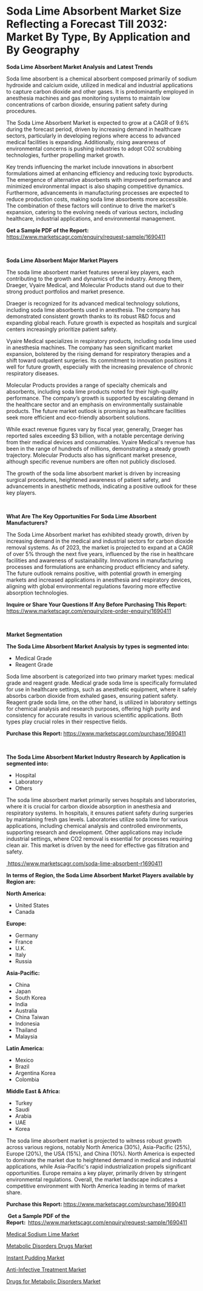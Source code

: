 <p><h1>Soda Lime Absorbent Market Size Reflecting a Forecast Till 2032: Market By Type, By Application and By Geography</h1></p><p><strong>Soda Lime Absorbent Market Analysis and Latest Trends</strong></p>
<p><p>Soda lime absorbent is a chemical absorbent composed primarily of sodium hydroxide and calcium oxide, utilized in medical and industrial applications to capture carbon dioxide and other gases. It is predominantly employed in anesthesia machines and gas monitoring systems to maintain low concentrations of carbon dioxide, ensuring patient safety during procedures.</p><p>The Soda Lime Absorbent Market is expected to grow at a CAGR of 9.6% during the forecast period, driven by increasing demand in healthcare sectors, particularly in developing regions where access to advanced medical facilities is expanding. Additionally, rising awareness of environmental concerns is pushing industries to adopt CO2 scrubbing technologies, further propelling market growth.</p><p>Key trends influencing the market include innovations in absorbent formulations aimed at enhancing efficiency and reducing toxic byproducts. The emergence of alternative absorbents with improved performance and minimized environmental impact is also shaping competitive dynamics. Furthermore, advancements in manufacturing processes are expected to reduce production costs, making soda lime absorbents more accessible. The combination of these factors will continue to drive the market's expansion, catering to the evolving needs of various sectors, including healthcare, industrial applications, and environmental management.</p></p>
<p><strong>Get a Sample PDF of the Report:&nbsp;</strong> <a href="https://www.marketscagr.com/enquiry/request-sample/1690411?utm_campaign=1166&utm_medium=2&utm_source=Github&utm_content=ia&utm_term=06012025&utm_id=soda-lime-absorbent">https://www.marketscagr.com/enquiry/request-sample/1690411</a></p>
<p>&nbsp;</p>
<p><strong>Soda Lime Absorbent Major Market Players</strong></p>
<p><p>The soda lime absorbent market features several key players, each contributing to the growth and dynamics of the industry. Among them, Draeger, Vyaire Medical, and Molecular Products stand out due to their strong product portfolios and market presence.</p><p>Draeger is recognized for its advanced medical technology solutions, including soda lime absorbents used in anesthesia. The company has demonstrated consistent growth thanks to its robust R&D focus and expanding global reach. Future growth is expected as hospitals and surgical centers increasingly prioritize patient safety.</p><p>Vyaire Medical specializes in respiratory products, including soda lime used in anesthesia machines. The company has seen significant market expansion, bolstered by the rising demand for respiratory therapies and a shift toward outpatient surgeries. Its commitment to innovation positions it well for future growth, especially with the increasing prevalence of chronic respiratory diseases.</p><p>Molecular Products provides a range of specialty chemicals and absorbents, including soda lime products noted for their high-quality performance. The company’s growth is supported by escalating demand in the healthcare sector and an emphasis on environmentally sustainable products. The future market outlook is promising as healthcare facilities seek more efficient and eco-friendly absorbent solutions.</p><p>While exact revenue figures vary by fiscal year, generally, Draeger has reported sales exceeding $3 billion, with a notable percentage deriving from their medical devices and consumables. Vyaire Medical's revenue has been in the range of hundreds of millions, demonstrating a steady growth trajectory. Molecular Products also has significant market presence, although specific revenue numbers are often not publicly disclosed.</p><p>The growth of the soda lime absorbent market is driven by increasing surgical procedures, heightened awareness of patient safety, and advancements in anesthetic methods, indicating a positive outlook for these key players.</p></p>
<p>&nbsp;</p>
<p><strong>What Are The Key Opportunities For Soda Lime Absorbent Manufacturers?</strong></p>
<p><p>The Soda Lime Absorbent market has exhibited steady growth, driven by increasing demand in the medical and industrial sectors for carbon dioxide removal systems. As of 2023, the market is projected to expand at a CAGR of over 5% through the next five years, influenced by the rise in healthcare facilities and awareness of sustainability. Innovations in manufacturing processes and formulations are enhancing product efficiency and safety. The future outlook remains positive, with potential growth in emerging markets and increased applications in anesthesia and respiratory devices, aligning with global environmental regulations favoring more effective absorption technologies.</p></p>
<p><strong>Inquire or Share Your Questions If Any Before Purchasing This Report:</strong> <a href="https://www.marketscagr.com/enquiry/pre-order-enquiry/1690411?utm_campaign=1166&utm_medium=2&utm_source=Github&utm_content=ia&utm_term=06012025&utm_id=soda-lime-absorbent">https://www.marketscagr.com/enquiry/pre-order-enquiry/1690411</a></p>
<p>&nbsp;</p>
<p><strong>Market Segmentation</strong></p>
<p><strong>The Soda Lime Absorbent Market Analysis by types is segmented into:</strong></p>
<p><ul><li>Medical Grade</li><li>Reagent Grade</li></ul></p>
<p><p>Soda lime absorbent is categorized into two primary market types: medical grade and reagent grade. Medical grade soda lime is specifically formulated for use in healthcare settings, such as anesthetic equipment, where it safely absorbs carbon dioxide from exhaled gases, ensuring patient safety. Reagent grade soda lime, on the other hand, is utilized in laboratory settings for chemical analysis and research purposes, offering high purity and consistency for accurate results in various scientific applications. Both types play crucial roles in their respective fields.</p></p>
<p><strong>Purchase this Report:&nbsp;</strong><a href="https://www.marketscagr.com/purchase/1690411?utm_campaign=1166&utm_medium=2&utm_source=Github&utm_content=ia&utm_term=06012025&utm_id=soda-lime-absorbent">https://www.marketscagr.com/purchase/1690411</a></p>
<p>&nbsp;</p>
<p><strong>The Soda Lime Absorbent Market Industry Research by Application is segmented into:</strong></p>
<p><ul><li>Hospital</li><li>Laboratory</li><li>Others</li></ul></p>
<p><p>The soda lime absorbent market primarily serves hospitals and laboratories, where it is crucial for carbon dioxide absorption in anesthesia and respiratory systems. In hospitals, it ensures patient safety during surgeries by maintaining fresh gas levels. Laboratories utilize soda lime for various applications, including chemical analysis and controlled environments, supporting research and development. Other applications may include industrial settings, where CO2 removal is essential for processes requiring clean air. This market is driven by the need for effective gas filtration and safety.</p></p>
<p><a href="https://www.marketscagr.com/soda-lime-absorbent-r1690411?utm_campaign=1166&utm_medium=2&utm_source=Github&utm_content=ia&utm_term=06012025&utm_id=soda-lime-absorbent">&nbsp;https://www.marketscagr.com/soda-lime-absorbent-r1690411</a></p>
<p><strong>In terms of Region, the Soda Lime Absorbent Market Players available by Region are:</strong></p>
<p>
    <p> <strong> North America: </strong>
        <ul>
            <li>United States</li>
            <li>Canada</li>
        </ul>
        </p> 
    <p> <strong> Europe: </strong>
        <ul>
            <li>Germany</li>
            <li>France</li>
            <li>U.K.</li>
            <li>Italy</li>
            <li>Russia</li>
        </ul>
        </p> 
    <p> <strong> Asia-Pacific: </strong>
        <ul>
            <li>China</li>
            <li>Japan</li>
            <li>South Korea</li>
            <li>India</li>
            <li>Australia</li>
            <li>China Taiwan</li>
            <li>Indonesia</li>
            <li>Thailand</li>
            <li>Malaysia</li>
        </ul>
        </p> 
    <p> <strong> Latin America: </strong>
        <ul>
            <li>Mexico</li>
            <li>Brazil</li>
            <li>Argentina Korea</li>
            <li>Colombia</li>
        </ul>
        </p> 
    <p> <strong> Middle East & Africa: </strong>
        <ul>
            <li>Turkey</li>
            <li>Saudi</li>
            <li>Arabia</li>
            <li>UAE</li>
            <li>Korea</li>
        </ul>
    </p>
    </p>
<p><p>The soda lime absorbent market is projected to witness robust growth across various regions, notably North America (30%), Asia-Pacific (25%), Europe (20%), the USA (15%), and China (10%). North America is expected to dominate the market due to heightened demand in medical and industrial applications, while Asia-Pacific's rapid industrialization propels significant opportunities. Europe remains a key player, primarily driven by stringent environmental regulations. Overall, the market landscape indicates a competitive environment with North America leading in terms of market share.</p></p>
<p><strong>Purchase this Report: </strong><a href="https://www.marketscagr.com/purchase/1690411?utm_campaign=1166&utm_medium=2&utm_source=Github&utm_content=ia&utm_term=06012025&utm_id=soda-lime-absorbent">https://www.marketscagr.com/purchase/1690411</a></p>
<p>&nbsp;<strong>Get a Sample PDF of the Report:&nbsp;&nbsp;</strong><a href="https://www.marketscagr.com/enquiry/request-sample/1690411?utm_campaign=1166&utm_medium=2&utm_source=Github&utm_content=ia&utm_term=06012025&utm_id=soda-lime-absorbent">https://www.marketscagr.com/enquiry/request-sample/1690411</a></p>
<p><strong></strong></p>
<p><p><a href="https://github.com/castoriffic/Market-Research-Report-List-5/blob/main/medical-sodium-lime-market.md?utm_campaign=1166&utm_medium=2&utm_source=Github&utm_content=ia&utm_term=06012025&utm_id=soda-lime-absorbent">Medical Sodium Lime Market</a></p><p><a href="https://www.linkedin.com/pulse/insightful-metabolic-disorders-drugs-market-analysis-recent-js9pf?utm_campaign=1166&utm_medium=2&utm_source=Github&utm_content=ia&utm_term=06012025&utm_id=soda-lime-absorbent">Metabolic Disorders Drugs Market</a></p><p><a href="https://github.com/ryanbell8967/Market-Research-Report-List-1/blob/main/instant-pudding-market.md?utm_campaign=1166&utm_medium=2&utm_source=Github&utm_content=ia&utm_term=06012025&utm_id=soda-lime-absorbent">Instant Pudding Market</a></p><p><a href="https://www.linkedin.com/pulse/anti-infective-treatment-market-forecast-report-analysis-81-eub5f?utm_campaign=1166&utm_medium=2&utm_source=Github&utm_content=ia&utm_term=06012025&utm_id=soda-lime-absorbent">Anti-Infective Treatment Market</a></p><p><a href="https://www.linkedin.com/pulse/drugs-metabolic-disorders-market-size-analysis-growing-142-fcxgc?utm_campaign=1166&utm_medium=2&utm_source=Github&utm_content=ia&utm_term=06012025&utm_id=soda-lime-absorbent">Drugs for Metabolic Disorders Market</a></p></p>